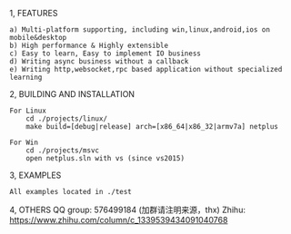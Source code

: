 1, FEATURES
	
	a) Multi-platform supporting, including win,linux,android,ios on mobile&desktop
	b) High performance & Highly extensible
	c) Easy to learn, Easy to implement IO business 
	d) Writing async business without a callback
	e) Writing http,websocket,rpc based application without specialized learning

2, BUILDING AND INSTALLATION

	For Linux
		cd ./projects/linux/
		make build=[debug|release] arch=[x86_64|x86_32|armv7a] netplus
		
	For Win
		cd ./projects/msvc
		open netplus.sln with vs (since vs2015)

3, EXAMPLES

	All examples located in ./test
	
4, OTHERS
	QQ group: 576499184 (加群请注明来源，thx)
	Zhihu: https://www.zhihu.com/column/c_1339539434091040768
	

